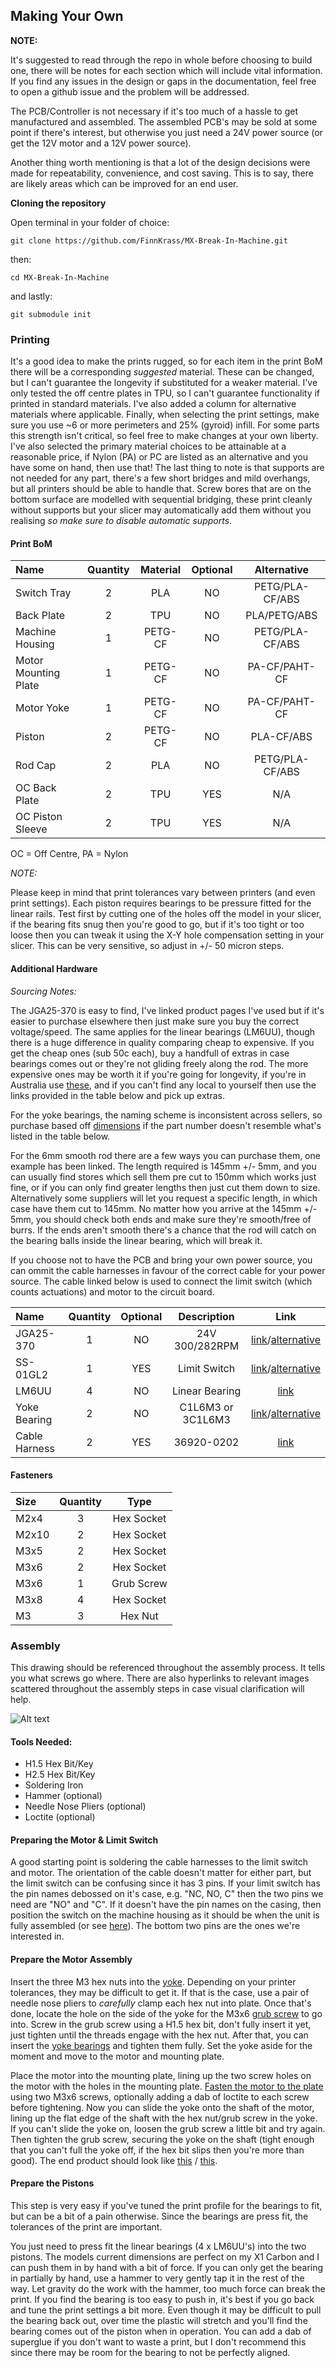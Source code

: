 ## Making Your Own
**NOTE:**

It's suggested to read through the repo in whole before choosing to build one, there will be notes for each section which will include vital information. If you find any issues in the design or gaps in the documentation, feel free to open a github issue and the problem will be addressed.

The PCB/Controller is not necessary if it's too much of a hassle to get manufactured and assembled. The assembled PCB's may be sold at some point if there's interest, but otherwise you just need a 24V power source (or get the 12V motor and a 12V power source).

Another thing worth mentioning is that a lot of the design decisions were made for repeatability, convenience, and cost saving. This is to say, there are likely areas which can be improved for an end user. 

**Cloning the repository**

Open terminal in your folder of choice:

`git clone https://github.com/FinnKrass/MX-Break-In-Machine.git`

then:

`cd MX-Break-In-Machine`

and lastly:

`git submodule init`

### Printing

It's a good idea to make the prints rugged, so for each item in the print BoM there will be a corresponding *suggested* material. These can be changed, but I can't guarantee the longevity if substituted for a weaker material. I've only tested the off centre plates in TPU, so I can't guarantee functionality if printed in standard materials. I've also added a column for alternative materials where applicable. Finally, when selecting the print settings, make sure you use ~6 or more perimeters and 25% (gyroid) infill. For some parts this strength isn't critical, so feel free to make changes at your own liberty. I've also selected the primary material choices to be attainable at a reasonable price, if Nylon (PA) or PC are listed as an alternative and you have some on hand, then use that! The last thing to note is that supports are not needed for any part, there's a few short bridges and mild overhangs, but all printers should be able to handle that. Screw bores that are on the bottom surface are modelled with sequential bridging, these print cleanly without supports but your slicer may automatically add them without you realising *so make sure to disable automatic supports*.

#### Print BoM

| Name                 | Quantity | Material | Optional |   Alternative   |
|:---------------------|:--------:|:--------:|:--------:|:---------------:|
| Switch Tray          |    2     |   PLA    |    NO    | PETG/PLA-CF/ABS |
| Back Plate           |    2     |   TPU    |    NO    |  PLA/PETG/ABS   |
| Machine Housing      |    1     | PETG-CF  |    NO    | PETG/PLA-CF/ABS |
| Motor Mounting Plate |    1     | PETG-CF  |    NO    |  PA-CF/PAHT-CF  |
| Motor Yoke           |    1     | PETG-CF  |    NO    |  PA-CF/PAHT-CF  |
| Piston               |    2     | PETG-CF  |    NO    |   PLA-CF/ABS    |
| Rod Cap              |    2     |   PLA    |    NO    | PETG/PLA-CF/ABS |
| OC Back Plate        |    2     |   TPU    |   YES    |       N/A       |
| OC Piston Sleeve     |    2     |   TPU    |   YES    |       N/A       |

OC = Off Centre, PA = Nylon

*NOTE:*

Please keep in mind that print tolerances vary between printers (and even print settings). Each piston requires bearings to be pressure fitted for the linear rails. Test first by cutting one of the holes off the model in your slicer, if the bearing fits snug then you're good to go, but if it's too tight or too loose then you can tweak it using the X-Y hole compensation setting in your slicer. This can be very sensitive, so adjust in +/- 50 micron steps.

#### Additional Hardware
*Sourcing Notes:* 

The JGA25-370 is easy to find, I've linked product pages I've used but if it's easier to purchase elsewhere then just make sure you buy the correct voltage/speed. The same applies for the linear bearings (LM6UU), though there is a huge difference in quality comparing cheap to expensive. If you get the cheap ones (sub 50c each), buy a handfull of extras in case bearings comes out or they're not gliding freely along the rod. The more expensive ones may be worth it if you're going for longevity, if you're in Australia use [these](https://www.makerstore.com.au/product/bear-lm6uu/), and if you can't find any local to yourself then use the links provided in the table below and pick up extras.

For the yoke bearings, the naming scheme is inconsistent across sellers, so purchase based off [dimensions](https://github.com/FinnKrass/MX-Break-In-Machine/blob/main/Images/Yoke-Bearing.png) if the part number doesn't resemble what's listed in the table below. 

For the 6mm smooth rod there are a few ways you can purchase them, one example has been linked. The length required is 145mm +/- 5mm, and you can usually find stores which sell them pre cut to 150mm which works just fine, or if you can only find greater lengths then just cut them down to size. Alternatively some suppliers will let you request a specific length, in which case have them cut to 145mm. No matter how you arrive at the 145mm +/- 5mm, you should check both ends and make sure they're smooth/free of burrs. If the ends aren't smooth there's a chance that the rod will catch on the bearing balls inside the linear bearing, which will break it.

If you choose not to have the PCB and bring your own power source, you can ommit the cable harnesses in favour of the correct cable for your power source. The cable linked below is used to connect the limit switch (which counts actuations) and motor to the circuit board.

| Name          | Quantity | Optional |    Description    |                                                                             Link                                                                              |
|:--------------|:--------:|:--------:|:-----------------:|:-------------------------------------------------------------------------------------------------------------------------------------------------------------:|
| JGA25-370     |    1     |    NO    |  24V 300/282RPM   |                     [link](https://www.aliexpress.com/i/32987942205.html)/[alternative](https://item.taobao.com/item.htm?id=691467377622)                     |
| SS-01GL2      |    1     |   YES    |    Limit Switch   | [link](https://www.lcsc.com/product-detail/Microswitches_Omron-Electronics_C231399.html)/[alternative](https://www.aliexpress.com/item/1005005708872538.html) |
| LM6UU         |    4     |    NO    |  Linear Bearing   |                                                 [link](https://www.aliexpress.com/item/1005004774546723.html)                                                 |
| Yoke Bearing  |    2     |    NO    | C1L6M3 or 3C1L6M3 |                 [link](https://www.aliexpress.com/item/1005005223529401.html)/[alternative](https://item.taobao.com/item.htm?id=672727759613)                 |
| Cable Harness |    2     |   YES    |    36920-0202     |                                                 [link](https://au.mouser.com/ProductDetail/Molex/36920-0202)                                                  |

#### Fasteners
| Size  | Quantity |    Type    |
|:------|:--------:|:----------:|
| M2x4  |    3     | Hex Socket |
| M2x10 |    2     | Hex Socket |
| M3x5  |    2     | Hex Socket |
| M3x6  |    2     | Hex Socket |
| M3x6  |    1     | Grub Screw |
| M3x8  |    4     | Hex Socket |
| M3    |    3     |  Hex Nut   |

### Assembly

This drawing should be referenced throughout the assembly process. It tells you what screws go where. There are also hyperlinks to relevant images scattered throughout the assembly steps in case visual clarification will help.

![Alt text](https://github.com/FinnKrass/MX-Break-In-Machine/blob/main/Images/Assembly-Guide.PNG)

#### Tools Needed:
- H1.5 Hex Bit/Key
- H2.5 Hex Bit/Key
- Soldering Iron 
- Hammer (optional)
- Needle Nose Pliers (optional)
- Loctite (optional)

#### Preparing the Motor & Limit Switch

A good starting point is soldering the cable harnesses to the limit switch and motor. The orientation of the cable doesn't matter for either part, but the limit switch can be confusing since it has 3 pins. If your limit switch has the pin names debossed on it's case, e.g. "NC, NO, C" then the two pins we need are "NO" and "C". If it doesn't have the pin names on the casing, then position the switch on the machine housing as it should be when the unit is fully assembled (or see [here](https://github.com/FinnKrass/MX-Break-In-Machine/blob/main/Images/A_Limit-Switch.jpeg)). The bottom two pins are the ones we're interested in.

#### Prepare the Motor Assembly

Insert the three M3 hex nuts into the [yoke](https://github.com/FinnKrass/MX-Break-In-Machine/blob/main/Images/Hex-Nuts.jpeg). Depending on your printer tolerances, they may be difficult to get it. If that is the case, use a pair of needle nose pliers to *carefully* clamp each hex nut into plate. Once that's done, locate the hole on the side of the yoke for the M3x6 [grub screw](https://github.com/FinnKrass/MX-Break-In-Machine/blob/main/Images/A_Grub-Screw.jpeg) to go into. Screw in the grub screw using a H1.5 hex bit, don't fully insert it yet, just tighten until the threads engage with the hex nut. After that, you can insert the [yoke bearings](https://github.com/FinnKrass/MX-Break-In-Machine/blob/main/Images/A_Yoke-Bearings.jpeg) and tighten them fully. Set the yoke aside for the moment and move to the motor and mounting plate.

Place the motor into the mounting plate, lining up the two screw holes on the motor with the holes in the mounting plate. [Fasten the motor to the plate](https://github.com/FinnKrass/MX-Break-In-Machine/blob/main/Images/A_Mounting-Plate.jpeg) using two M3x6 screws, optionally adding a dab of loctite to each screw before tightening. Now you can slide the yoke onto the shaft of the motor, lining up the flat edge of the shaft with the hex nut/grub screw in the yoke. If you can't slide the yoke on, loosen the grub screw a little bit and try again. Then tighten the grub screw, securing the yoke on the shaft (tight enough that you can't full the yoke off, if the hex bit slips then you're more than good). The end product should look like [this](https://github.com/FinnKrass/MX-Break-In-Machine/blob/main/Images/A_Mounting-Plate-Finished.jpeg) / [this](https://github.com/FinnKrass/MX-Break-In-Machine/blob/main/Images/A_Mounting-Plate-Finished-B.jpeg). 

#### Prepare the Pistons

This step is very easy if you've tuned the print profile for the bearings to fit, but can be a bit of a pain otherwise. Since the bearings are press fit, the tolerances of the print are important. 

You just need to press fit the linear bearings (4 x LM6UU's) into the two pistons. The models current dimensions are perfect on my X1 Carbon and I can push them in by hand with a bit of force. If you can only get the bearing in partially by hand, use a hammer to very gently tap it in the rest of the way. Let gravity do the work with the hammer, too much force can break the print. If you find the bearing is too easy to push in, it's best if you go back and tune the print settings a bit more. Even though it may be difficult to pull the bearing back out, over time the plastic will stretch and you'll find the bearing comes out of the piston when in operation. You can add a dab of superglue if you don't want to waste a print, but I don't recommend this since there may be room for the bearing to not be perfectly aligned.
